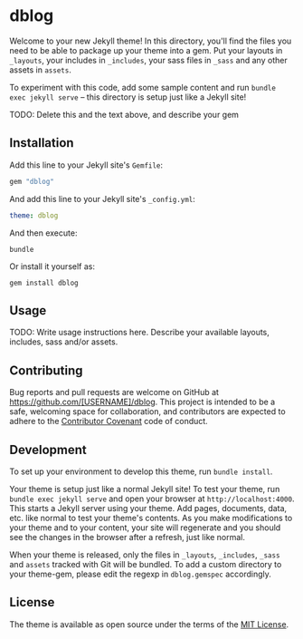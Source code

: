 # dblog

Welcome to your new Jekyll theme! In this directory, you'll find the files you need to be able to package up your theme into a gem. Put your layouts in `_layouts`, your includes in `_includes`, your sass files in `_sass` and any other assets in `assets`.

To experiment with this code, add some sample content and run `bundle exec jekyll serve` – this directory is setup just like a Jekyll site!

TODO: Delete this and the text above, and describe your gem

## Installation

Add this line to your Jekyll site's `Gemfile`:

```ruby
gem "dblog"
```

And add this line to your Jekyll site's `_config.yml`:

```yaml
theme: dblog
```

And then execute:

```shell
bundle
```

Or install it yourself as:

```shell
gem install dblog
```

## Usage

TODO: Write usage instructions here. Describe your available layouts, includes, sass and/or assets.

## Contributing

Bug reports and pull requests are welcome on GitHub at <https://github.com/[USERNAME]/dblog>. This project is intended to be a safe, welcoming space for collaboration, and contributors are expected to adhere to the [Contributor Covenant](https://www.contributor-covenant.org/) code of conduct.

## Development

To set up your environment to develop this theme, run `bundle install`.

Your theme is setup just like a normal Jekyll site! To test your theme, run `bundle exec jekyll serve` and open your browser at `http://localhost:4000`. This starts a Jekyll server using your theme. Add pages, documents, data, etc. like normal to test your theme's contents. As you make modifications to your theme and to your content, your site will regenerate and you should see the changes in the browser after a refresh, just like normal.

When your theme is released, only the files in `_layouts`, `_includes`, `_sass` and `assets` tracked with Git will be bundled.
To add a custom directory to your theme-gem, please edit the regexp in `dblog.gemspec` accordingly.

## License

The theme is available as open source under the terms of the [MIT License](https://opensource.org/licenses/MIT).
